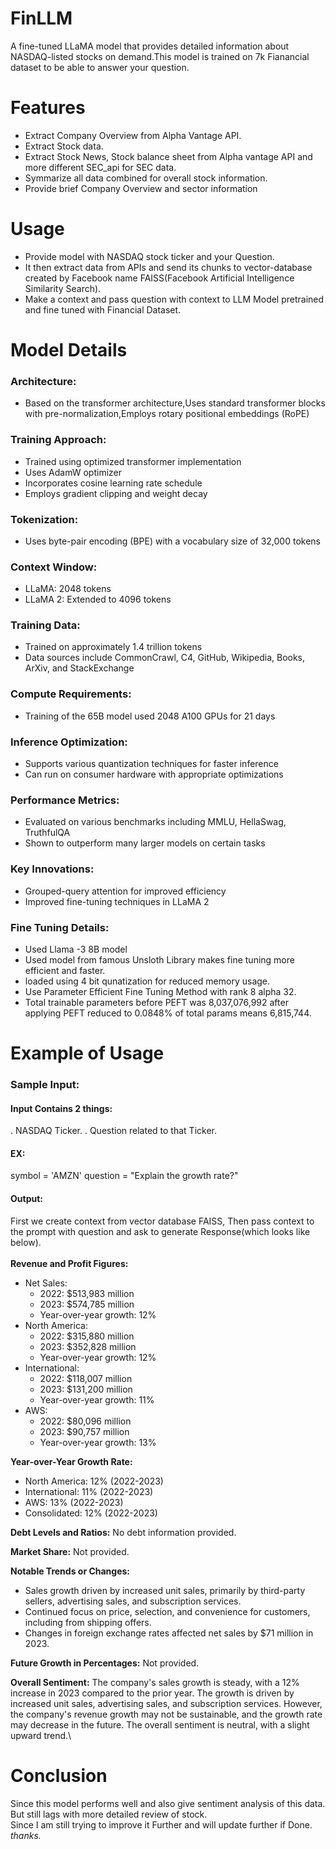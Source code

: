 # FinLLM
A fine-tuned LLaMA model that provides detailed information about NASDAQ-listed stocks on demand.This model is trained on 7k Fianancial dataset to be able to answer your question.

# Features
* Extract Company Overview from Alpha Vantage API.
* Extract Stock data.
* Extract Stock News, Stock balance sheet from Alpha vantage API and more different SEC_api for SEC data.
* Symmarize all data combined for overall stock information.
* Provide brief Company Overview and sector information

# Usage
* Provide model with NASDAQ stock ticker and your Question.
* It then extract data from APIs and send its chunks to vector-database created by Facebook name FAISS(Facebook Artificial Intelligence Similarity Search).
* Make a context and pass question with context to LLM Model pretrained and fine tuned with Financial Dataset.

# Model Details
### Architecture:

* Based on the transformer architecture,Uses standard transformer blocks with pre-normalization,Employs rotary positional embeddings (RoPE)


### Training Approach:

* Trained using optimized transformer implementation
* Uses AdamW optimizer
* Incorporates cosine learning rate schedule
* Employs gradient clipping and weight decay


### Tokenization:

* Uses byte-pair encoding (BPE) with a vocabulary size of 32,000 tokens


### Context Window:

* LLaMA: 2048 tokens
* LLaMA 2: Extended to 4096 tokens


### Training Data:

* Trained on approximately 1.4 trillion tokens
* Data sources include CommonCrawl, C4, GitHub, Wikipedia, Books, ArXiv, and StackExchange


### Compute Requirements:

* Training of the 65B model used 2048 A100 GPUs for 21 days


### Inference Optimization:

* Supports various quantization techniques for faster inference
* Can run on consumer hardware with appropriate optimizations


### Performance Metrics:

* Evaluated on various benchmarks including MMLU, HellaSwag, TruthfulQA
* Shown to outperform many larger models on certain tasks


### Key Innovations:

* Grouped-query attention for improved efficiency
* Improved fine-tuning techniques in LLaMA 2

### Fine Tuning Details:
* Used Llama -3 8B model
* Used model from famous Unsloth Library makes fine tuning more efficient and faster.
* loaded using 4 bit qunatization for reduced memory usage.
* Use Parameter Efficient Fine Tuning Method with rank 8 alpha 32.
* Total trainable parameters before PEFT was 8,037,076,992 after applying PEFT reduced to 0.0848% of total params means 6,815,744.

# Example of Usage
### Sample Input:
#### Input Contains 2 things:
. NASDAQ Ticker.
. Question related to that Ticker.
#### EX:
symbol = 'AMZN'
question = "Explain the growth rate?"
#### Output:
First we create context from vector database FAISS, Then pass context to the prompt with question and ask to generate Response(which looks like below).\
\
**Revenue and Profit Figures:**

* Net Sales:
	+ 2022: $513,983 million
	+ 2023: $574,785 million
	+ Year-over-year growth: 12%
* North America:
	+ 2022: $315,880 million
	+ 2023: $352,828 million
	+ Year-over-year growth: 12%
* International:
	+ 2022: $118,007 million
	+ 2023: $131,200 million
	+ Year-over-year growth: 11%
* AWS:
	+ 2022: $80,096 million
	+ 2023: $90,757 million
	+ Year-over-year growth: 13%

**Year-over-Year Growth Rate:**

* North America: 12% (2022-2023)
* International: 11% (2022-2023)
* AWS: 13% (2022-2023)
* Consolidated: 12% (2022-2023)

**Debt Levels and Ratios:**
No debt information provided.

**Market Share:**
Not provided.

**Notable Trends or Changes:**
* Sales growth driven by increased unit sales, primarily by third-party sellers, advertising sales, and subscription services.
* Continued focus on price, selection, and convenience for customers, including from shipping offers.
* Changes in foreign exchange rates affected net sales by $71 million in 2023.

**Future Growth in Percentages:**
Not provided.

**Overall Sentiment:**
The company's sales growth is steady, with a 12% increase in 2023 compared to the prior year. The growth is driven by increased unit sales, advertising sales, and subscription services. However, the company's revenue growth may not be sustainable, and the growth rate may decrease in the future. The overall sentiment is neutral, with a slight upward trend.\
# Conclusion
Since this model performs well and also give sentiment analysis of this data.
But still lags with more detailed review of stock.\
Since I am still trying to improve it Further and will update further if Done.
*thanks.*




